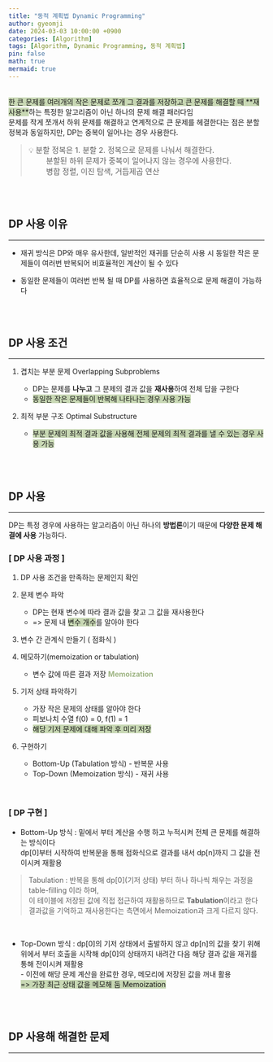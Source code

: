 ```yaml
---
title: "동적 계획법 Dynamic Programming"
author: gyeomji
date: 2024-03-03 10:00:00 +0900
categories: [Algorithm]
tags: [Algorithm, Dynamic Programming, 동적 계획법]
pin: false
math: true
mermaid: true
---
```


<br/> 
<span style='background-color:#c8d8b4'>한 큰 문제를 여러개의 작은 문제로 쪼개 그 결과를 저장하고 큰 문제를 해결할 때 **재사용**</span>하는 특정한 알고리즘이 아닌 하나의 문제 해결 패러다임<br /> 
문제를 작게 쪼개서 하위 문제를 해결하고 연계적으로 큰 문제를 헤결한다는 점은 분할 정복과 동일하지만, DP는 중복이 일어나는 경우 사용한다.<br /> 

> 💡  <span style="font-size: 15px"> 분할 정복은 1. 분할 2. 정복으로 문제를 나눠서 해결한다.<br /> 　 　분할된 하위 문제가 중복이 일어나지 않는 경우에 사용한다.<br />　 　병합 정렬, 이진 탐색, 거듭제곱 연산</span>

<br/> 
<br/>

## DP 사용 이유

---

- 재귀 방식은 DP와 매우 유사한데, 일반적인 재귀를 단순히 사용 시 동일한 작은 문제들이 여러번 반복되어 비효율적인 계산이 될 수 있다

- 동일한 문제들이 여러번 반복 될 때 DP를 사용하면 효율적으로 문제 해결이 가능하다

<br/>
<br/>

## DP 사용 조건

---

1. 겹치는 부분 문제 Overlapping Subproblems
    - DP는 문제를 **나누고** 그 문제의 결과 값을 **재사용**하여 전체 답을 구한다
    - <span style='background-color:#c8d8b4'>동일한 작은 문제들이 반복해 나타나는 경우 사용 가능</span>

2. 최적 부분 구조 Optimal Substructure
    - <span style='background-color:#c8d8b4'>부분 문제의 최적 결과 값을 사용해 전체 문제의 최적 결과를 낼 수 있는 경우 사용 가능</span>

<br/> 
<br/>

## DP 사용

---

DP는 특정 경우에 사용하는 알고리즘이 아닌 하나의 **방법론**이기 때문에 **다양한 문제 해결에 사용** 가능하다.
<br />

### [ DP 사용 과정 ]

1. DP 사용 조건을 만족하는 문제인지 확인

2. 문제 변수 파악
    - DP는 현재 변수에 따라 결과 값을 찾고 그 값을 재사용한다
    - => 문제 내 <span style='background-color:#c8d8b4'>변수 개수</span>를 알아야 한다

3. 변수 간 관계식 만들기 ( 점화식 )

4. 메모하기(memoization or tabulation)
    - 변수 값에 따른 결과 저장 <span style="color:#9fb584">**Memoization**</span>

5. 기저 상태 파악하기
    - 가장 작은 문제의 상태를 알아야 한다
    - 피보나치 수열 f(0) = 0, f(1) = 1
    - <span style='background-color:#c8d8b4'>해당 기저 문제에 대해 파악 후 미리 저장</span>

6. 구현하기
    - Bottom-Up (Tabulation 방식) - 반복문 사용 
    - Top-Down (Memoization 방식) - 재귀 사용

<br/> 

### [ DP 구현 ]

- Bottom-Up 방식
: 밑에서 부터 계산을 수행 하고 누적시켜 전체 큰 문제를 해결하는 방식이다<br />
dp[0]부터 시작하여 반복문을 통해 점화식으로 결과를 내서 dp[n]까지 그 값을 전이시켜 재활용

> Tabulation
> : 반복을 통해 dp\[0](기저 상태) 부터 하나 하나씩 채우는 과정을 table-filling 이라 하며,<br /> 이 테이블에 저장된 값에 직접 접근하여 재활용하므로 **Tabulation**이라고 한다<br />결과값을 기억하고 재사용한다는 측면에서 Memoization과 크게 다르지 않다.

<br/> 

- Top-Down 방식
 : dp[0]의 기저 상태에서 출발하지 않고 dp[n]의 값을 찾기 위해 위에서 부터 호출을 시작해 dp[0]의 상태까지 내려간 다음 해당 결과 값을 재귀를 통해 전이시켜 재활용<br />- 이전에 해당 문제 계산을 완료한 경우, 메모리에 저장된 값을 꺼내 활용<br /> <span style='background-color:#c8d8b4'>=> 가장 최근 상태 값을 메모해 둠 Memoization</span>

<br/>
<br />

## DP 사용해 해결한 문제

---



<br />

[^footnote]: The footnote source
[^fn-nth-2]: The 2nd footnote source
